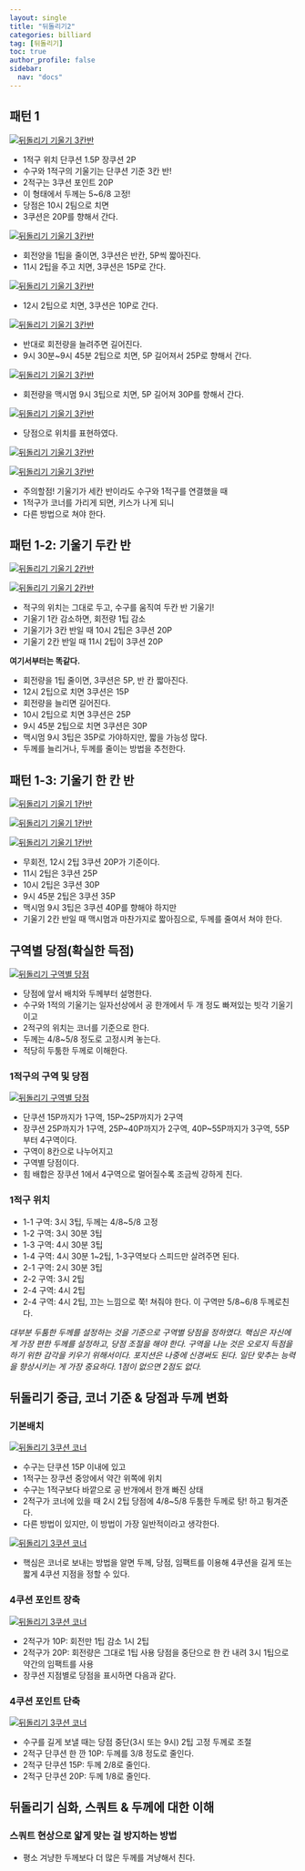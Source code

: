 ```yaml
---
layout: single
title: "뒤돌리기2"
categories: billiard
tag: [뒤돌리기] 
toc: true
author_profile: false
sidebar:
  nav: "docs"
---
```


## 패턴 1
[![뒤돌리기 기울기 3칸반](/images/뒤돌리기_기울기_3칸반1.png)](/images/뒤돌리기_기울기_3칸반1.png)
- 1적구 위치 단쿠션 1.5P 장쿠션 2P
- 수구와 1적구의 기울기는 단쿠션 기준 3칸 반!
- 2적구는 3쿠션 포인트 20P
- 이 형태에서 두께는 5~6/8 고정!
- 당점은 10시 2팀으로 치면
- 3쿠션은 20P를 향해서 간다.

[![뒤돌리기 기울기 3칸반](/images/뒤돌리기_기울기_3칸반2.png)](/images/뒤돌리기_기울기_3칸반2.png)
- 회전양을 1팁을 줄이면, 3쿠션은 반칸, 5P씩 짧아진다.
- 11시 2팁을 주고 치면, 3쿠션은 15P로 간다.

[![뒤돌리기 기울기 3칸반](/images/뒤돌리기_기울기_3칸반3.png)](/images/뒤돌리기_기울기_3칸반3.png)
- 12시 2팁으로 치면, 3쿠션은 10P로 간다.

[![뒤돌리기 기울기 3칸반](/images/뒤돌리기_기울기_3칸반4.png)](/images/뒤돌리기_기울기_3칸반4.png)
- 반대로 회전량을 늘려주면 길어진다.
- 9시 30분~9시 45분 2팁으로 치면, 5P 길어져서 25P로 향해서 간다.

[![뒤돌리기 기울기 3칸반](/images/뒤돌리기_기울기_3칸반5.png)](/images/뒤돌리기_기울기_3칸반5.png)
- 회전량을 맥시멈 9시 3팁으로 치면, 5P 길어져 30P를 향해서 간다.

[![뒤돌리기 기울기 3칸반](/images/뒤돌리기_기울기_3칸반6.png)](/images/뒤돌리기_기울기_3칸반6.png)
- 당점으로 위치를 표현하였다.

[![뒤돌리기 기울기 3칸반](/images/뒤돌리기_기울기_3칸반_주의1.png)](/images/뒤돌리기_기울기_3칸반_주의1.png)

[![뒤돌리기 기울기 3칸반](/images/뒤돌리기_기울기_3칸반_주의2.png)](/images/뒤돌리기_기울기_3칸반_주의2.png)
- 주의할점! 기울기가 세칸 반이라도 수구와 1적구를 연결했을 때
- 1적구가 코너를 가리게 되면, 키스가 나게 되니 
- 다른 방법으로 쳐야 한다.

## 패턴 1-2: 기울기 두칸 반
[![뒤돌리기 기울기 2칸반](/images/뒤돌리기_기울기_2칸반1.png)](/images/뒤돌리기_기울기_2칸반1.png)

[![뒤돌리기 기울기 2칸반](/images/뒤돌리기_기울기_2칸반2.png)](/images/뒤돌리기_기울기_2칸반2.png)
- 적구의 위치는 그대로 두고, 수구를 움직여 두칸 반 기울기!
- 기울기 1칸 감소하면, 회전량 1팁 감소
- 기울기가 3칸 반일 때 10시 2팁은 3쿠션 20P
- 기울기 2칸 반일 때 11시 2팁이 3쿠션 20P

**여기서부터는 똑같다.**
- 회전량을 1팁 줄이면, 3쿠션은 5P, 반 칸 짧아진다.
- 12시 2팁으로 치면 3쿠션은 15P
- 회전량을 늘리면 길어진다.
- 10시 2팁으로 치면 3쿠션은 25P
- 9시 45분 2팁으로 치면 3쿠션은 30P
- 맥시멈 9시 3팁은 35P로 가야하지만, 짧을 가능성 많다.
- 두께를 늘리거나, 두께를 줄이는 방법을 추천한다.

## 패턴 1-3: 기울기 한 칸 반
[![뒤돌리기 기울기 1칸반](/images/뒤돌리기_기울기_1칸반1.png)](/images/뒤돌리기_기울기_1칸반1.png)

[![뒤돌리기 기울기 1칸반](/images/뒤돌리기_기울기_1칸반2.png)](/images/뒤돌리기_기울기_1칸반2.png)

[![뒤돌리기 기울기 1칸반](/images/뒤돌리기_기울기_1칸반3.png)](/images/뒤돌리기_기울기_1칸반3.png)
- 무회전, 12시 2팁 3쿠션 20P가 기준이다.
- 11시 2팁은 3쿠션 25P
- 10시 2팁은 3쿠션 30P
- 9시 45분 2팁은 3쿠션 35P
- 맥시멈 9시 3팁은 3쿠션 40P를 향해야 하지만
- 기울기 2칸 반일 때 맥시멈과 마찬가지로 짧아짐으로, 두께를 줄여서 쳐야 한다.

## 구역별 당점(확실한 득점)
[![뒤돌리기 구역별 당점](/images/뒤돌리기_구역별당점1.png)](/images/뒤돌리기_구역별당점1.png)
- 당점에 앞서 배치와 두께부터 설명한다.
- 수구와 1적의 기울기는 일자선상에서 공 한개에서 두 개 정도 빠져있는 빗각 기울기이고
- 2적구의 위치는 코너를 기준으로 한다.
- 두께는 4/8~5/8 정도로 고정시켜 놓는다.
- 적당히 두툼한 두께로 이해한다.

### 1적구의 구역 및 당점
[![뒤돌리기 구역별 당점](/images/뒤돌리기_구역별당점2.png)](/images/뒤돌리기_구역별당점2.png)
- 단쿠션 15P까지가 1구역, 15P~25P까지가 2구역
- 장쿠션 25P까지가 1구역, 25P~40P까지가 2구역, 40P~55P까지가 3구역, 55P부터 4구역이다.
- 구역이 8칸으로 나누어지고
- 구역별 당점이다.
- 힘 배합은 장쿠션 1에서 4구역으로 멀어질수록 조금씩 강하게 친다.

### 1적구 위치

- 1-1 구역: 3시 3팁, 두께는 4/8~5/8 고정
- 1-2 구역: 3시 30분 3팁
- 1-3 구역: 4시 30분 3팁
- 1-4 구역: 4시 30분 1~2팁, 1-3구역보다 스피드만 살려주면 된다.
- 2-1 구역: 2시 30분 3팁
- 2-2 구역: 3시 2팁
- 2-4 구역: 4시 2팁
- 2-4 구역: 4시 2팁, 끄는 느낌으로 쭉! 쳐줘야 한다. 이 구역만 5/8~6/8 두께로친다.

_대부분 두툼한 두께를 설정하는 것을 기준으로 구역별 당점을 정하였다. 핵심은 자신에게 가장 편한 두께를 설정하고, 당점 조절을 해야 한다. 구역을 나눈 것은 오로지 득점을 하기 위한 감각을 키우기 위해서이다. 포지션은 나중에 신경써도 된다. 일단 맞추는 능력을 향상시키는 게 가장 중요하다. 1점이 없으면 2점도 없다._

## 뒤돌리기 중급, 코너 기준 & 당점과 두께 변화

### 기본배치
[![뒤돌리기 3쿠션 코너](/images/뒤돌리기_3쿠션코너1.png)](/images/뒤돌리기_3쿠션코너1.png)
- 수구는 단쿠션 15P 이내에 있고
- 1적구는 장쿠션 중앙에서 약간 위쪽에 위치
- 수구는 1적구보다 바깥으로 공 반개에서 한개 빠진 상태
- 2적구가 코너에 있을 때 2시 2팁 당점에 4/8~5/8 두툼한 두께로 탕! 하고 튕겨준다.
- 다른 방법이 있지만, 이 방법이 가장 일반적이라고 생각한다.

[![뒤돌리기 3쿠션 코너](/images/뒤돌리기_3쿠션코너2.png)](/images/뒤돌리기_3쿠션코너2.png)
- 핵심은 코너로 보내는 방법을 알면 두께, 당점, 임팩트를 이용해 4쿠션을 길게 또는 짧게 4쿠션 지점을 정할 수 있다.

### 4쿠션 포인트 장축
[![뒤돌리기 3쿠션 코너](/images/뒤돌리기_3쿠션코너3.png)](/images/뒤돌리기_3쿠션코너3.png)
- 2적구가 10P: 회전만 1팁 감소 1시 2팁
- 2적구가 20P: 회전량은 그대로 1팁 사용 당점을 중단으로 한 칸 내려 3시 1팁으로 약간의 임팩트를 사용
- 장쿠션 지점별로 당점을 표시하면 다음과 같다.

### 4쿠션 포인트 단축
[![뒤돌리기 3쿠션 코너](/images/뒤돌리기_3쿠션코너4.png)](/images/뒤돌리기_3쿠션코너4.png)
- 수구를 길게 보낼 때는 당점 중단(3시 또는 9시) 2팁 고정 두께로 조절
- 2적구 단쿠션 한 깐 10P: 두께를 3/8 정도로 줄인다.
- 2적구 단쿠션 15P: 두께 2/8로 줄인다.
- 2적구 단쿠션 20P: 두께 1/8로 줄인다.

## 뒤돌리기 심화, 스쿼트 & 두께에 대한 이해

### 스쿼트 현상으로 얇게 맞는 걸 방지하는 방법

- 평소 겨냥한 두께보다 더 많은 두께를 겨냥해서 친다.

